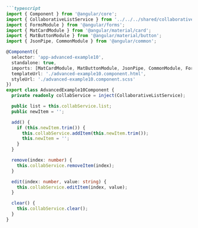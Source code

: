 ```markdown
```typescript
import { Component } from '@angular/core';
import { CollaborativeListService } from '../../../shared/collaborative-list.service';
import { FormsModule } from '@angular/forms';
import { MatCardModule } from '@angular/material/card';
import { MatButtonModule } from '@angular/material/button';
import { JsonPipe, CommonModule } from '@angular/common';

@Component({
  selector: 'app-advanced-example10',
  standalone: true,
  imports: [MatCardModule, MatButtonModule, JsonPipe, CommonModule, FormsModule],
  templateUrl: './advanced-example10.component.html',
  styleUrl: './advanced-example10.component.scss'
})
export class AdvancedExample10Component {
  private readonly collabService = inject(CollaborativeListService);

  public list = this.collabService.list;
  public newItem = '';

  add() {
    if (this.newItem.trim()) {
      this.collabService.addItem(this.newItem.trim());
      this.newItem = '';
    }
  }

  remove(index: number) {
    this.collabService.removeItem(index);
  }

  edit(index: number, value: string) {
    this.collabService.editItem(index, value);
  }

  clear() {
    this.collabService.clear();
  }
}
```
